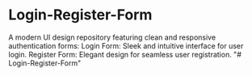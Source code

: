 # Login-Register-Form
A modern UI design repository featuring clean and responsive authentication forms:  Login Form: Sleek and intuitive interface for user login. Register Form: Elegant design for seamless user registration.
"# Login-Register-Form" 
